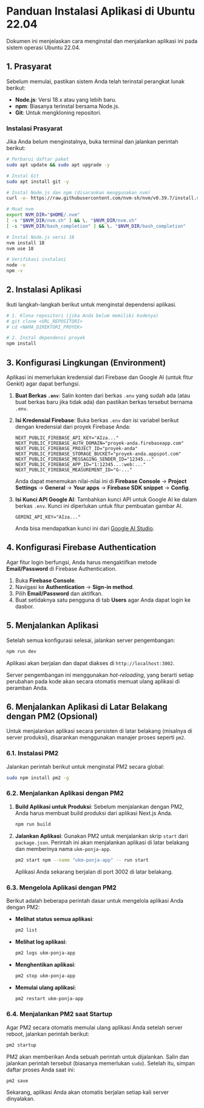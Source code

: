# Panduan Instalasi Aplikasi di Ubuntu 22.04

Dokumen ini menjelaskan cara menginstal dan menjalankan aplikasi ini pada sistem operasi Ubuntu 22.04.

## 1. Prasyarat

Sebelum memulai, pastikan sistem Anda telah terinstal perangkat lunak berikut:

- **Node.js**: Versi 18.x atau yang lebih baru.
- **npm**: Biasanya terinstal bersama Node.js.
- **Git**: Untuk mengkloning repositori.

### Instalasi Prasyarat

Jika Anda belum menginstalnya, buka terminal dan jalankan perintah berikut:

```bash
# Perbarui daftar paket
sudo apt update && sudo apt upgrade -y

# Instal Git
sudo apt install git -y

# Instal Node.js dan npm (disarankan menggunakan nvm)
curl -o- https://raw.githubusercontent.com/nvm-sh/nvm/v0.39.7/install.sh | bash

# Muat nvm
export NVM_DIR="$HOME/.nvm"
[ -s "$NVM_DIR/nvm.sh" ] && \. "$NVM_DIR/nvm.sh"
[ -s "$NVM_DIR/bash_completion" ] && \. "$NVM_DIR/bash_completion"

# Instal Node.js versi 18
nvm install 18
nvm use 18

# Verifikasi instalasi
node -v
npm -v
```

## 2. Instalasi Aplikasi

Ikuti langkah-langkah berikut untuk menginstal dependensi aplikasi.

```bash
# 1. Klona repositori (jika Anda belum memiliki kodenya)
# git clone <URL_REPOSITORI>
# cd <NAMA_DIREKTORI_PROYEK>

# 2. Instal dependensi proyek
npm install
```

## 3. Konfigurasi Lingkungan (Environment)

Aplikasi ini memerlukan kredensial dari Firebase dan Google AI (untuk fitur Genkit) agar dapat berfungsi.

1.  **Buat Berkas `.env`**:
    Salin konten dari berkas `.env` yang sudah ada (atau buat berkas baru jika tidak ada) dan pastikan berkas tersebut bernama `.env`.

2.  **Isi Kredensial Firebase**:
    Buka berkas `.env` dan isi variabel berikut dengan kredensial dari proyek Firebase Anda:
    ```
    NEXT_PUBLIC_FIREBASE_API_KEY="AIza..."
    NEXT_PUBLIC_FIREBASE_AUTH_DOMAIN="proyek-anda.firebaseapp.com"
    NEXT_PUBLIC_FIREBASE_PROJECT_ID="proyek-anda"
    NEXT_PUBLIC_FIREBASE_STORAGE_BUCKET="proyek-anda.appspot.com"
    NEXT_PUBLIC_FIREBASE_MESSAGING_SENDER_ID="12345..."
    NEXT_PUBLIC_FIREBASE_APP_ID="1:12345...:web:..."
    NEXT_PUBLIC_FIREBASE_MEASUREMENT_ID="G-..."
    ```
    Anda dapat menemukan nilai-nilai ini di **Firebase Console** -> **Project Settings** -> **General** -> **Your apps** -> **Firebase SDK snippet** -> **Config**.

3.  **Isi Kunci API Google AI**:
    Tambahkan kunci API untuk Google AI ke dalam berkas `.env`. Kunci ini diperlukan untuk fitur pembuatan gambar AI.
    ```
    GEMINI_API_KEY="AIza..."
    ```
    Anda bisa mendapatkan kunci ini dari [Google AI Studio](https://aistudio.google.com/app/apikey).

## 4. Konfigurasi Firebase Authentication

Agar fitur login berfungsi, Anda harus mengaktifkan metode **Email/Password** di Firebase Authentication.

1.  Buka **Firebase Console**.
2.  Navigasi ke **Authentication** -> **Sign-in method**.
3.  Pilih **Email/Password** dan aktifkan.
4.  Buat setidaknya satu pengguna di tab **Users** agar Anda dapat login ke dasbor.

## 5. Menjalankan Aplikasi

Setelah semua konfigurasi selesai, jalankan server pengembangan:

```bash
npm run dev
```

Aplikasi akan berjalan dan dapat diakses di `http://localhost:3002`.

Server pengembangan ini menggunakan *hot-reloading*, yang berarti setiap perubahan pada kode akan secara otomatis memuat ulang aplikasi di peramban Anda.

## 6. Menjalankan Aplikasi di Latar Belakang dengan PM2 (Opsional)

Untuk menjalankan aplikasi secara persisten di latar belakang (misalnya di server produksi), disarankan menggunakan manajer proses seperti `pm2`.

### 6.1. Instalasi PM2

Jalankan perintah berikut untuk menginstal PM2 secara global:

```bash
sudo npm install pm2 -g
```

### 6.2. Menjalankan Aplikasi dengan PM2

1.  **Build Aplikasi untuk Produksi**:
    Sebelum menjalankan dengan PM2, Anda harus membuat build produksi dari aplikasi Next.js Anda.

    ```bash
    npm run build
    ```

2.  **Jalankan Aplikasi**:
    Gunakan PM2 untuk menjalankan skrip `start` dari `package.json`. Perintah ini akan menjalankan aplikasi di latar belakang dan memberinya nama `ukm-ponja-app`.

    ```bash
    pm2 start npm --name "ukm-ponja-app" -- run start
    ```
    Aplikasi Anda sekarang berjalan di port 3002 di latar belakang.

### 6.3. Mengelola Aplikasi dengan PM2

Berikut adalah beberapa perintah dasar untuk mengelola aplikasi Anda dengan PM2:

-   **Melihat status semua aplikasi**:
    ```bash
    pm2 list
    ```

-   **Melihat log aplikasi**:
    ```bash
    pm2 logs ukm-ponja-app
    ```

-   **Menghentikan aplikasi**:
    ```bash
    pm2 stop ukm-ponja-app
    ```

-   **Memulai ulang aplikasi**:
    ```bash
    pm2 restart ukm-ponja-app
    ```

### 6.4. Menjalankan PM2 saat Startup

Agar PM2 secara otomatis memulai ulang aplikasi Anda setelah server reboot, jalankan perintah berikut:

```bash
pm2 startup
```

PM2 akan memberikan Anda sebuah perintah untuk dijalankan. Salin dan jalankan perintah tersebut (biasanya memerlukan `sudo`). Setelah itu, simpan daftar proses Anda saat ini:

```bash
pm2 save
```

Sekarang, aplikasi Anda akan otomatis berjalan setiap kali server dinyalakan.
